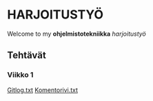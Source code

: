 # HARJOITUSTYÖ
Welcome to my **ohjelmistotekniikka** *harjoitustyö*

## Tehtävät
### Viikko 1
[Gitlog.txt](https://github.com/Germuu/ot-harjoitusty-/blob/master/laskarit/viikko1/gitlog.txt)
[Komentorivi.txt](https://github.com/Germuu/ot-harjoitusty-/blob/master/laskarit/viikko1/komentorivi.txt)

